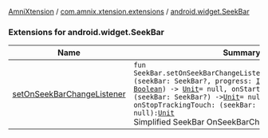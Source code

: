 [AmniXtension](../../index.md) / [com.amnix.xtension.extensions](../index.md) / [android.widget.SeekBar](./index.md)

### Extensions for android.widget.SeekBar

| Name | Summary |
|---|---|
| [setOnSeekBarChangeListener](set-on-seek-bar-change-listener.md) | `fun SeekBar.setOnSeekBarChangeListener(onProgressChanged: (seekBar: SeekBar?, progress: `[`Int`](https://kotlinlang.org/api/latest/jvm/stdlib/kotlin/-int/index.html)`, fromUser: `[`Boolean`](https://kotlinlang.org/api/latest/jvm/stdlib/kotlin/-boolean/index.html)`) -> `[`Unit`](https://kotlinlang.org/api/latest/jvm/stdlib/kotlin/-unit/index.html)` = null, onStartTrackingTouch: (seekBar: SeekBar?) -> `[`Unit`](https://kotlinlang.org/api/latest/jvm/stdlib/kotlin/-unit/index.html)` = null, onStopTrackingTouch: (seekBar: SeekBar?) -> `[`Unit`](https://kotlinlang.org/api/latest/jvm/stdlib/kotlin/-unit/index.html)` = null): `[`Unit`](https://kotlinlang.org/api/latest/jvm/stdlib/kotlin/-unit/index.html)<br>Simplified SeekBar OnSeekBarChange Listener |
